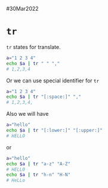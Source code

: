 #30Mar2022

# `tr`

`tr` states for translate.

```bash
a="1 2 3 4"
echo $a | tr " " ","
# 1,2,3,4
```



Or we can use special identifier for `tr`

```bash
a="1 2 3 4"
echo $a | tr "[:space:]" ","
# 1,2,3,4,
```



Also we will have

```bash
a="hello"
echo $a | tr "[:lower:]" "[:upper:]"
# HELLO
```

or 

```bash
a="hello"
echo $a | tr "a-z" "A-Z"
# HELLO
echo $a | tr "h-n" "H-N"
# HeLLo
```

